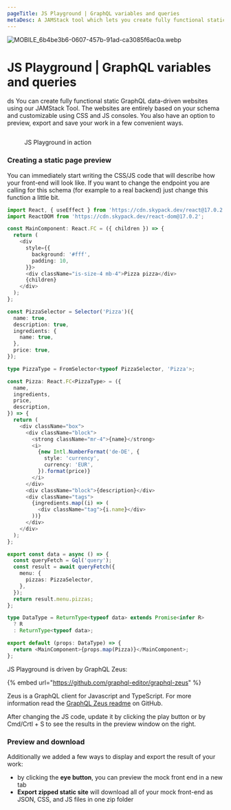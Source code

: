 ```yaml
---
pageTitle: JS Playground | GraphQL variables and queries
metaDesc: A JAMStack tool which lets you create fully functional static & data-driven websites. Visualize all the GraphQL variables and queries in your schema.
---
```

![MOBILE_6b4be3b6-0607-457b-91ad-ca3085f6ac0a.webp](/mdtx-cms-folder/images/MOBILE_6b4be3b6-0607-457b-91ad-ca3085f6ac0a.webp)
# JS Playground | GraphQL variables and queries
ds
You can create fully functional static GraphQL data-driven websites using our JAMStack Tool. The websites are entirely based on your schema and customizable using CSS and JS consoles. You also have an option to preview, export and save your work in a few convenient ways.

<figure><img src="../../.gitbook/assets/jsplayground production.gif" alt=""><figcaption><p>JS Playground in action</p></figcaption></figure>

### Creating a static page preview

You can immediately start writing the CSS/JS code that will describe how your front-end will look like. If you want to change the endpoint you are calling for this schema (for example to a real backend) just change this function a little bit.

```typescript
import React, { useEffect } from 'https://cdn.skypack.dev/react@17.0.2';
import ReactDOM from 'https://cdn.skypack.dev/react-dom@17.0.2';

const MainComponent: React.FC = ({ children }) => {
  return (
    <div
      style={{
        background: '#fff',
        padding: 10,
      }}>
      <div className="is-size-4 mb-4">Pizza pizza</div>
      {children}
    </div>
  );
};

const PizzaSelector = Selector('Pizza')({
  name: true,
  description: true,
  ingredients: {
    name: true,
  },
  price: true,
});

type PizzaType = FromSelector<typeof PizzaSelector, 'Pizza'>;

const Pizza: React.FC<PizzaType> = ({
  name,
  ingredients,
  price,
  description,
}) => {
  return (
    <div className="box">
      <div className="block">
        <strong className="mr-4">{name}</strong>
        <i>
          {new Intl.NumberFormat('de-DE', {
            style: 'currency',
            currency: 'EUR',
          }).format(price)}
        </i>
      </div>
      <div className="block">{description}</div>
      <div className="tags">
        {ingredients.map((i) => (
          <div className="tag">{i.name}</div>
        ))}
      </div>
    </div>
  );
};

export const data = async () => {
  const queryFetch = Gql('query');
  const result = await queryFetch({
    menu: {
      pizzas: PizzaSelector,
    },
  });
  return result.menu.pizzas;
};

type DataType = ReturnType<typeof data> extends Promise<infer R>
  ? R
  : ReturnType<typeof data>;

export default (props: DataType) => {
  return <MainComponent>{props.map(Pizza)}</MainComponent>;
};
```

JS Playground is driven by GraphQL Zeus:

{% embed url="https://github.com/graphql-editor/graphql-zeus" %}

Zeus is a GraphQL client for Javascript and TypeScript. For more information read the [GraphQL Zeus readme](https://github.com/graphql-editor/graphql-zeus) on GitHub.

After changing the JS code, update it by clicking the play button or by Cmd/Crtl + S to see the results in the preview window on the right.

### Preview and download&#x20;

Additionally we added a few ways to display and export the result of your work:

- by clicking the **eye button**, you can preview the mock front end in a new tab
- **Export zipped static site** will download all of your mock front-end as JSON, CSS, and JS files in one zip folder

